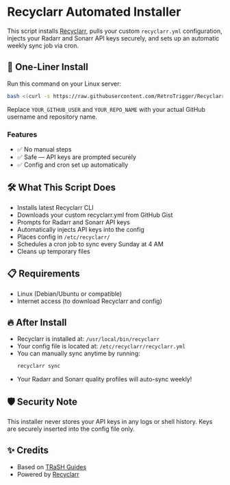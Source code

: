 # Recyclarr Automated Installer

This script installs [Recyclarr](https://recyclarr.dev/), pulls your custom `recyclarr.yml` configuration, injects your Radarr and Sonarr API keys securely, and sets up an automatic weekly sync job via cron.

## 🚀 One-Liner Install

Run this command on your Linux server:

```bash
bash <(curl -s https://raw.githubusercontent.com/RetroTrigger/Recyclarr-Installer/refs/heads/main/install-recyclarr.sh)
```

Replace `YOUR_GITHUB_USER` and `YOUR_REPO_NAME` with your actual GitHub username and repository name.

### Features

- ✅ No manual steps
- ✅ Safe — API keys are prompted securely
- ✅ Config and cron set up automatically

## 🛠 What This Script Does

- Installs latest Recyclarr CLI
- Downloads your custom recyclarr.yml from GitHub Gist
- Prompts for Radarr and Sonarr API keys
- Automatically injects API keys into the config
- Places config in `/etc/recyclarr/`
- Schedules a cron job to sync every Sunday at 4 AM
- Cleans up temporary files

## 📋 Requirements

- Linux (Debian/Ubuntu or compatible)
- Internet access (to download Recyclarr and config)

## 🔥 After Install

- Recyclarr is installed at: `/usr/local/bin/recyclarr`
- Your config file is located at: `/etc/recyclarr/recyclarr.yml`
- You can manually sync anytime by running:
  ```bash
  recyclarr sync
  ```
- Your Radarr and Sonarr quality profiles will auto-sync weekly!

## 🛡 Security Note

This installer never stores your API keys in any logs or shell history.
Keys are securely inserted into the config file only.

## ✨ Credits

- Based on [TRaSH Guides](https://trash-guides.info/)
- Powered by [Recyclarr](https://recyclarr.dev/)

